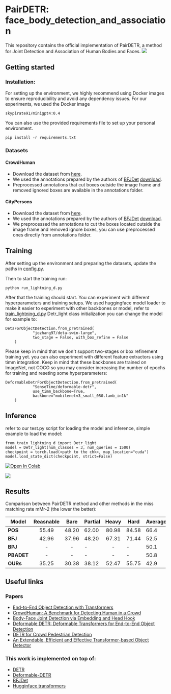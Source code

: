 # PairDETR: face_body_detection_and_association
This repository contains the official implementation of PairDETR, a method for Joint Detection and Association of Human Bodies and Faces.
<img src="./assest/teaser.jpg"></img>
## Getting started
### Installation:
For setting up the environment, we highly recommend using Docker images to ensure reproducibility and avoid any dependency issues. For our experiments, we used the Docker image 
```
skypirate91/minigpt4:0.4
```
You can also use the provided requirements file to set up your personal environment.
```
pip install -r requirements.txt
```
### Datasets
#### CrowdHuman
* Download the dataset from <a  href="https://www.crowdhuman.org/download.html">here</a>.
* We used the annotations prepared by the authors of <a  href="https://openaccess.thecvf.com/content/ICCV2021/html/Wan_Body-Face_Joint_Detection_via_Embedding_and_Head_Hook_ICCV_2021_paper.html">BFJDet</a>  <a  href="https://drive.google.com/drive/folders/12ypJ8gB7v4T1_blYraGslCRK9hXuNGBP">download</a>.
* Preprocessed annotations that cut boxes outside the image frame and removed ignored boxes are available in the annotations folder.
#### CityPersons
* Download the dataset from <a  href="https://www.cityscapes-dataset.com/">here</a>.
* We used the annotations prepared by the authors of <a  href="https://openaccess.thecvf.com/content/ICCV2021/html/Wan_Body-Face_Joint_Detection_via_Embedding_and_Head_Hook_ICCV_2021_paper.html">BFJDet</a>  <a  href="https://drive.google.com/drive/folders/1Sk2IAmm_wTVh289RKs5FiU17siWrJJCu">download</a>.
* We preprocessed the annotations to cut the boxes located outside the image frame and removed ignore boxes, you can use preprocessed ones directly from annotations folder.
## Training
After setting up the environment and preparing the datasets, update the paths in <a href='./config.py'>config.py</a>.

Then to start the training run:
```
python run_lightning_d.py
```
After that the training should start.
You can experiment with different hyperparameters and training setups.
We used huggingface model loader to make it easier to  experiment with other backbones or model, refer to <a href='./train_lightning_d.py'>train_lightning_d.py</a> Detr_light class initialization you can change the model for example to:
```
DetaForObjectDetection.from_pretrained(
            "jozhang97/deta-swin-large", 
            two_stage = False, with_box_refine = False
    )
``` 
Please keep in mind that we don't support two-stages or box refinement training yet.
you can also experiment with different feature extractors using timm integration. Keep in mind that these backbones are trained on ImageNet, not COCO so you may consider increasing the number of epochs for training and reseting some hyperparameters:
```
DeformableDetrForObjectDetection.from_pretrained(
            "SenseTime/deformable-detr",
            use_timm_backbone=True, 
            backbone="mobilenetv3_small_050.lamb_in1k"
    )
```
## Inference
refer to our test.py script for loading the model and inference, simple example to load the model:
```
from train_lightning_d import Detr_light
model = Detr_light(num_classes = 3, num_queries = 1500)
checkpoint = torch.load(<path to the chk>, map_location="cuda")
model.load_state_dict(checkpoint, strict=False)
```
<a href=''>![Open In Colab](https://colab.research.google.com/assets/colab-badge.svg)</a>

<a href='https://huggingface.co/MTSAIR/PairDETR'>[<img src="https://huggingface.co/datasets/huggingface/badges/raw/main/model-on-hf-lg-dark.svg">](https://huggingface.co/spaces)</a>
## Results
Comparison between PairDETR method and other methods in the miss matching rate mMr-2 (the lower the better):

| **Model** | **Reasnable** | **Bare** | **Partial** | **Heavy** | **Hard** | **Average** |**Checkpoints** |
|-----------|:-------------:|:--------:|-------------|:---------:|----------|----------|----------|
| **POS**   |     55.49     |   48.20  | 62.00       |   80.98   | 84.58    |   66.4  | <a href="https://drive.google.com/file/d/1GFnIXqc9aG0eXSQFI4Pe4XfO-8hAZmKV/view">weights</a> |
| **BFJ**   |     42.96     |   37.96  | 48.20       |   67.31   | 71.44    |   52.5  | <a href="https://drive.google.com/file/d/1E8MQf3pfOyjbVvxZeBLdYBFUiJA6bdgr/view">weights</a> |
| **BPJ**   |     -     |   -  | -      |   -   | -    |   50.1  |<a href="https://github.com/hnuzhy/BPJDet">weights</a> |
| **PBADET**   |     -     |   -  | -      |   -   | -    |   50.8  | <a href="">none</a> |
| **OURs**  |     35.25     |   30.38  | 38.12       |   52.47   | 55.75    |   42.9  | <a href="https://huggingface.co/MTSAIR/PairDETR">weights</a> |
## Useful links
### Papers
* <a href='https://arxiv.org/abs/2005.12872'>End-to-End Object Detection with Transformers</a>
* <a href='https://arxiv.org/abs/1805.00123'>CrowdHuman: A Benchmark for Detecting Human in a Crowd</a>
* <a href='https://openaccess.thecvf.com/content/ICCV2021/html/Wan_Body-Face_Joint_Detection_via_Embedding_and_Head_Hook_ICCV_2021_paper.html'>Body-Face Joint Detection via Embedding and Head Hook</a>
* <a href='https://arxiv.org/abs/2010.04159'>Deformable DETR: Deformable Transformers for End-to-End Object Detection</a>
* <a href='https://arxiv.org/abs/2012.06785'>DETR for Crowd Pedestrian Detection</a>
* <a href='https://arxiv.org/abs/2204.07962'>An Extendable, Efficient and Effective Transformer-based Object Detector</a>

### This work is implemented on top of:
* <a href='https://github.com/facebookresearch/detr/tree/3af9fa878e73b6894ce3596450a8d9b89d918ca9'>DETR</a>
* <a href='https://github.com/fundamentalvision/Deformable-DETR'>Deformable-DETR</a>
* <a href='https://github.com/AibeeDetect/BFJDet/tree/main'>BFJDet</a>
* <a href='https://huggingface.co/docs/transformers/en/index'>Hugginface transformers</a>
